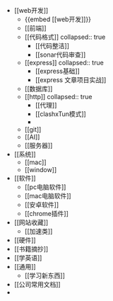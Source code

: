 - [[web开发]]
	- {{embed [[web开发]]}}
	- [[前端]]
	- [[代码格式]]
	  collapsed:: true
		- [[代码整洁]]
		- [[sonar代码审查]]
	- [[express]]
	  collapsed:: true
		- [[express基础]]
		- [[express 文章项目实战]]
	- [[数据库]]
	- [[http]]
	  collapsed:: true
		- [[代理]]
		- [[clashxTun模式]]
		-
	- [[git]]
	- [[AI]]
	- [[服务器]]
- [[系统]]
	- [[mac]]
	- [[window]]
- [[软件]]
	- [[pc电脑软件]]
	- [[mac电脑软件]]
	- [[安卓软件]]
	- [[chrome插件]]
- [[网站收藏]]
	- [[加速类]]
- [[硬件]]
- [[书籍摘抄]]
- [[学英语]]
- [[通用]]
	- [[学习新东西]]
- [[公司常用文档]]
-